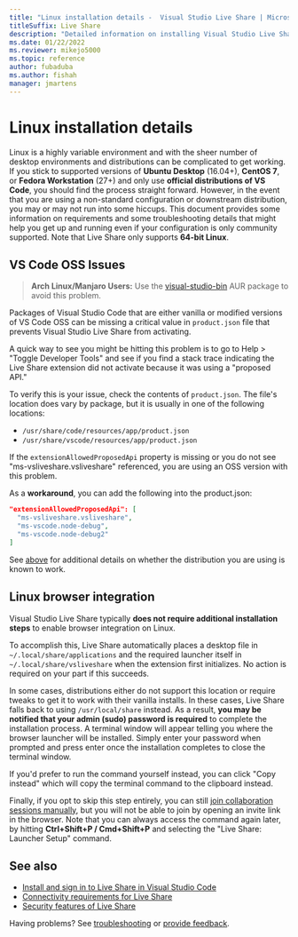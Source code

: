 ```yaml
---
title: "Linux installation details -  Visual Studio Live Share | Microsoft Docs"
titleSuffix: Live Share
description: "Detailed information on installing Visual Studio Live Share on Linux."
ms.date: 01/22/2022
ms.reviewer: mikejo5000
ms.topic: reference
author: fubaduba
ms.author: fishah
manager: jmartens
---
```


<!--
Copyright © Microsoft Corporation
All rights reserved.
Creative Commons Attribution 4.0 License (International): https://creativecommons.org/licenses/by/4.0/legalcode
-->

# Linux installation details

Linux is a highly variable environment and with the sheer number of desktop environments and distributions can be complicated to get working. If you stick to supported versions of **Ubuntu Desktop** (16.04+), **CentOS 7**, or **Fedora Workstation** (27+) and only use **official distributions of VS Code**, you should find the process straight forward. However, in the event that you are using a non-standard configuration or downstream distribution, you may or may not run into some hiccups. This document provides some information on requirements and some troubleshooting details that might help you get up and running even if your configuration is only community supported. Note that Live Share only supports **64-bit Linux**.

## VS Code OSS Issues

> **Arch Linux/Manjaro Users:** Use the [visual-studio-bin](https://aur.archlinux.org/packages/visual-studio-code-bin) AUR package to avoid this problem.

Packages of Visual Studio Code that are either vanilla or modified versions of VS Code OSS can be missing a critical value in `product.json` file that prevents Visual Studio Live Share from activating.

A quick way to see you might be hitting this problem is to go to Help > "Toggle Developer Tools" and see if you find a stack trace indicating the Live Share extension did not activate because it was using a "proposed API."

To verify this is your issue, check the contents of `product.json`. The file's location does vary by package, but it is usually in one of the following locations:

- `/usr/share/code/resources/app/product.json`
- `/usr/share/vscode/resources/app/product.json`

If the `extensionAllowedProposedApi` property is missing or you do not see "ms-vsliveshare.vsliveshare" referenced, you are using an OSS version with this problem.

As a **workaround**, you can add the following into the product.json:

```json
"extensionAllowedProposedApi": [
  "ms-vsliveshare.vsliveshare",
  "ms-vscode.node-debug",
  "ms-vscode.node-debug2"
]
```

See [above](#tips-for-community-supported-distros) for additional details on whether the distribution you are using is known to work.

## Linux browser integration

Visual Studio Live Share typically **does not require additional installation steps** to enable browser integration on Linux.

To accomplish this, Live Share automatically places a desktop file in `~/.local/share/applications` and the required launcher itself in `~/.local/share/vsliveshare` when the extension first initializes. No action is required on your part if this succeeds.

In some cases, distributions either do not support this location or require tweaks to get it to work with their vanilla installs. In these cases, Live Share falls back to using `/usr/local/share` instead. As a result, **you may be notified that your admin (sudo) password is required** to complete the installation process. A terminal window will appear telling you where the browser launcher will be installed. Simply enter your password when prompted and press enter once the installation completes to close the terminal window.

If you'd prefer to run the command yourself instead, you can click "Copy instead" which will copy the terminal command to the clipboard instead.

Finally, if you opt to skip this step entirely, you can still [join collaboration sessions manually](../use/share-project-join-session-visual-studio-code.md#join-manually), but you will not be able to join by opening an invite link in the browser. Note that you can always access the command again later, by hitting **Ctrl+Shift+P / Cmd+Shift+P** and selecting the "Live Share: Launcher Setup" command.

## See also

- [Install and sign in to Live Share in Visual Studio Code](../use/install-live-share-visual-studio-code.md)
- [Connectivity requirements for Live Share](connectivity.md)
- [Security features of Live Share](security.md)

Having problems? See [troubleshooting](../troubleshooting.md) or [provide feedback](../support.md).
